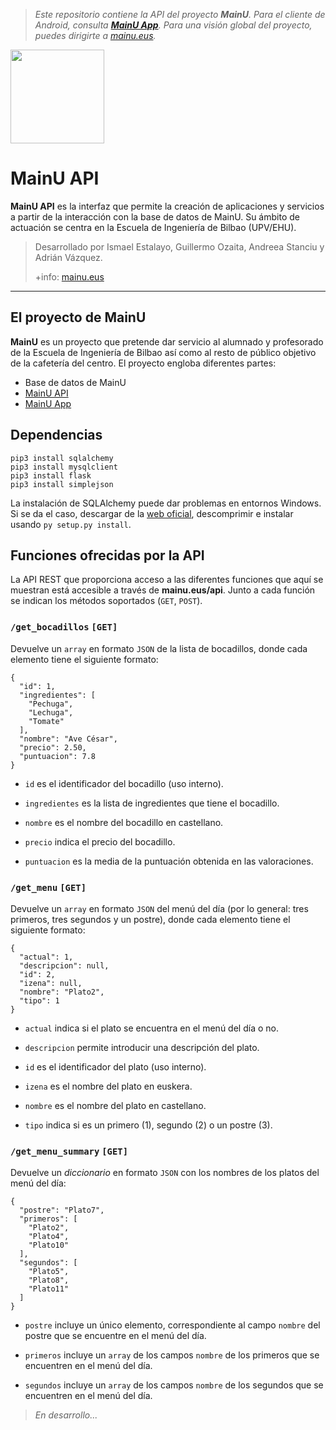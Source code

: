 >*Este repositorio contiene la API del proyecto **MainU**. Para el cliente de Android, consulta [**MainU App**](https://github.com/Gozaita/MainuApp). Para una visión global del proyecto, puedes dirigirte a [mainu.eus](http://mainu.eus).*

<img src=https://i.imgur.com/Wc9VOaZ.png?1 width=150px/>

MainU API
===================

**MainU API** es la interfaz que permite la creación de aplicaciones y servicios a partir de la interacción con la base de datos de MainU. Su ámbito de actuación se centra en la Escuela de Ingeniería de Bilbao (UPV/EHU).

> Desarrollado por Ismael Estalayo, Guillermo Ozaita, Andreea Stanciu y Adrián Vázquez.
>
> +info: [mainu.eus](http://mainu.eus)

----------

El proyecto de MainU
-------------

**MainU** es un proyecto que pretende dar servicio al alumnado y profesorado de la Escuela de Ingeniería de Bilbao así como al resto de público objetivo de la cafetería del centro. El proyecto engloba diferentes partes:
- Base de datos de MainU
- [MainU API](https://github.com/Gozaita/MainuAPI)
- [MainU App](https://github.com/Gozaita/MainuApp)

Dependencias
-------------

```
pip3 install sqlalchemy
pip3 install mysqlclient
pip3 install flask
pip3 install simplejson
```
La instalación de SQLAlchemy puede dar problemas en entornos Windows. Si se da el caso, descargar de la [web oficial](https://www.sqlalchemy.org/download.html), descomprimir e instalar usando `py setup.py install`.

Funciones ofrecidas por la API
-------------

La API REST que proporciona acceso a las diferentes funciones que aquí se muestran está accesible a través de **mainu.eus/api**. Junto a cada función se indican los métodos soportados (`GET`, `POST`).

### `/get_bocadillos` `[GET]`

Devuelve un `array` en formato `JSON` de la lista de bocadillos, donde cada elemento tiene el siguiente formato:
```
{
  "id": 1, 
  "ingredientes": [
    "Pechuga", 
    "Lechuga", 
    "Tomate"
  ], 
  "nombre": "Ave César", 
  "precio": 2.50, 
  "puntuacion": 7.8
}
```

- `id` es el identificador del bocadillo (uso interno).

- `ingredientes` es la lista de ingredientes que tiene el bocadillo.

- `nombre` es el nombre del bocadillo en castellano.

- `precio` indica el precio del bocadillo.

- `puntuacion` es la media de la puntuación obtenida en las valoraciones.

### `/get_menu` `[GET]`

Devuelve un `array` en formato `JSON` del menú del día (por lo general: tres primeros, tres segundos y un postre), donde cada elemento tiene el siguiente formato:
```
{
  "actual": 1,
  "descripcion": null,
  "id": 2,
  "izena": null,
  "nombre": "Plato2",
  "tipo": 1
}
```
- `actual` indica si el plato se encuentra en el menú del día o no.

- `descripcion` permite introducir una descripción del plato.

- `id` es el identificador del plato (uso interno).

- `izena` es el nombre del plato en euskera.

- `nombre` es el nombre del plato en castellano.

- `tipo` indica si es un primero (1), segundo (2) o un postre (3).

### `/get_menu_summary` `[GET]`

Devuelve un *diccionario* en formato `JSON` con los nombres de los platos del menú del día:
```
{
  "postre": "Plato7",
  "primeros": [
    "Plato2",
    "Plato4",
    "Plato10"
  ],
  "segundos": [
    "Plato5",
    "Plato8",
    "Plato11"
  ]
}
```
- `postre` incluye un único elemento, correspondiente al campo `nombre` del postre que se encuentre en el menú del día.

- `primeros` incluye un `array` de los campos `nombre` de los primeros que se encuentren en el menú del día.

- `segundos` incluye un `array` de los campos `nombre` de los segundos que se encuentren en el menú del día.

> *En desarrollo...*
